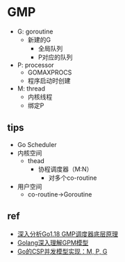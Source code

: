 # GMP
+ G: goroutine
    + 新建的G   
        + 全局队列
        + P对应的队列
+ P: processor
    + GOMAXPROCS
    + 程序启动时创建
+ M: thread
    + 内核线程
    + 绑定P

## tips
+ Go Scheduler
+ 内核空间
    + thead
        + 协程调度器（M:N）
            + 对多个co-routine
+ 用户空间
    + co-routine->Goroutine
## ref
+ [深入分析Go1.18 GMP调度器底层原理](https://zhuanlan.zhihu.com/p/586236582)
+ [Golang深入理解GPM模型](https://www.bilibili.com/video/BV19r4y1w7Nx/?spm_id_from=333.337.search-card.all.click&vd_source=d3c0a53193a65728ad278e633b3790e5)
+ [Go的CSP并发模型实现：M, P, G](https://developer.aliyun.com/article/611313)